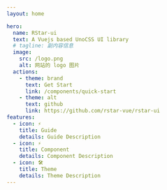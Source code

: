 ```yaml
---
layout: home

hero:
  name: RStar-ui
  text: A Vuejs based UnoCSS UI library
  # tagline: 副内容信息
  image:
    src: /logo.png
    alt: 网站的 logo 图片
  actions:
    - theme: brand
      text: Get Start
      link: /components/quick-start
    - theme: alt
      text: github
      link: https://github.com/rstar-vue/rstar-ui
features:
  - icon: ⚡️
    title: Guide
    details: Guide Description
  - icon: ⚡️
    title: Component
    details: Component Description
  - icon: 🛠️
    title: Theme
    details: Theme Description
---
```

